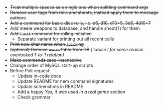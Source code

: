 + ~~Treat multiple spaces as a single one when splitting command args~~
+ ~~Remove user tags from rolls and shoots, instead apply them to message authors~~
+ ~~Add a command for basic dice rolls, i.e. d6, d10, d10+5, 3d6, 4d10+7~~
+ Add meele weapons to database, and handle shoot(?) for them
+ ~~Add `!init` command for rolling initiative~~
  * Separate variant for printing out all recent calls
+ ~~Print new char name when `!pick`ing~~
+ ~~(optional) Remove `users` table from DB~~ _('cause I for some reason overlooked 1-to-1 relation)_
+ ~~Make commands case-insensetive~~
+ Change order of MySQL start-up scripts
+ Before Pull request:
  * Update in-code docs
  * Update README for nem command signatures
  * Update screenshots in README
  * Add a happy _Yes, it was used in a real game_ section
  * Check grammar
